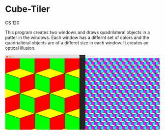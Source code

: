 # Cube-Tiler
CS 120

This program creates two windows and draws quadrilateral objects in a patter in the windows. Each window has a differnt set of colors
and the quadrialteral objects are of a differet size in each window. It creates an optical illusion.

![Alt text](https://github.com/lor-ethan/Java-Courses/blob/master/CS%20120/Cube%20Tiler/Cube%20Tiler.png)
